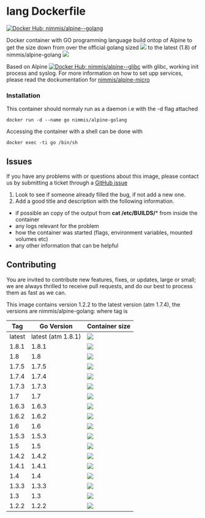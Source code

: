 
lang Dockerfile
===============
[![Docker Hub; nimmis/alpine--golang](https://img.shields.io/badge/dockerhub-nimmis%2Falpine--golang-green.svg)](https://registry.hub.docker.com/u/nimmis/alpine-golang)

Docker container with GO programming language build ontop of Alpine to get the size down from over the official 
golang sized [![](https://badge.imagelayers.io/golang:latest.svg)](https://imagelayers.io/?images=golang:latest) to the latest (1.8) of nimmis/alpine-golang [![](https://images.microbadger.com/badges/image/nimmis/alpine-golang.svg)](https://microbadger.com/images/nimmis/alpine-golang "Get your own image badge on microbadger.com")

Based on Alpine [![Docker Hub; nimmis/alpine--glibc](https://img.shields.io/badge/dockerhub-nimmis%2Falpine--glibc-green.svg)](https://registry.hub.docker.com/u/nimmis/alpine-micro) with
glibc,  working init process and syslog. For more information on how to set upp services, please read the dockumentation for [nimmis/alpine-micro](https://registry.hub.docker.com/u/nimmis/alpine-micro)

### Installation

This container should normaly run as a daemon i.e with the -d flag attached

	docker run -d --name go nimmis/alpine-golang

Accessing the container with a shell can be done with

	docker exec -ti go /bin/sh

## Issues

If you have any problems with or questions about this image, please contact us by submitting a ticket through a [GitHub issue](https://github.com/nimmis/docker-alpine-glibc/issues "GitHub issue")

1. Look to see if someone already filled the bug, if not add a new one.
2. Add a good title and description with the following information.
 - if possible an copy of the output from **cat /etc/BUILDS/*** from inside the container
 - any logs relevant for the problem
 - how the container was started (flags, environment variables, mounted volumes etc)
 - any other information that can be helpful

## Contributing

You are invited to contribute new features, fixes, or updates, large or small; we are always thrilled to receive pull requests, and do our best to process them as fast as we can.



This image contains version 1.2.2 to the latest version (atm 1.7.4), the versions are nimmis/alpine-golang:<tag> where tag is

| Tag    | Go Version | Container size |
| ------ | ---------- | -------------- |
| latest | latest (atm 1.8.1) | [![](https://images.microbadger.com/badges/image/nimmis/alpine-golang.svg)](https://microbadger.com/images/nimmis/alpine-golang "Get your own image badge on microbadger.com") |
| 1.8.1 | 1.8.1 | [![](https://images.microbadger.com/badges/image/nimmis/alpine-golang:1.8.1.svg)](https://microbadger.com/images/nimmis/alpine-golang:1.8.1 "Get your own image badge on microbadger.com") |
| 1.8 | 1.8 | [![](https://images.microbadger.com/badges/image/nimmis/alpine-golang:1.8.svg)](https://microbadger.com/images/nimmis/alpine-golang:1.8 "Get your own image badge on microbadger.com") |
| 1.7.5 | 1.7.5 | [![](https://images.microbadger.com/badges/image/nimmis/alpine-golang:1.7.5.svg)](https://microbadger.com/images/nimmis/alpine-golang:1.7.5 "Get your own image badge on microbadger.com") |
| 1.7.4 | 1.7.4 | [![](https://images.microbadger.com/badges/image/nimmis/alpine-golang:1.7.4.svg)](https://microbadger.com/images/nimmis/alpine-golang:1.7.4 "Get your own image badge on microbadger.com") |
| 1.7.3 | 1.7.3 | [![](https://images.microbadger.com/badges/image/nimmis/alpine-golang:1.7.3.svg)](https://microbadger.com/images/nimmis/alpine-golang:1.7.3 "Get your own image badge on microbadger.com") |
| 1.7  | 1.7 | [![](https://images.microbadger.com/badges/image/nimmis/alpine-golang:1.7.svg)](https://microbadger.com/images/nimmis/alpine-golang:1.7 "Get your own image badge on microbadger.com") |
| 1.6.3  | 1.6.3 | [![](https://images.microbadger.com/badges/image/nimmis/alpine-golang:1.6.3.svg)](https://microbadger.com/images/nimmis/alpine-golang:1.6.3 "Get your own image badge on microbadger.com") |
| 1.6.2  | 1.6.2 | [![](https://images.microbadger.com/badges/image/nimmis/alpine-golang:1.6.2.svg)](https://microbadger.com/images/nimmis/alpine-golang:1.6.2 "Get your own image badge on microbadger.com") |
| 1.6    | 1.6 | [![](https://images.microbadger.com/badges/image/nimmis/alpine-golang:1.6.svg)](https://microbadger.com/images/nimmis/alpine-golang:1.6 "Get your own image badge on microbadger.com") |
| 1.5.3  | 1.5.3 | [![](https://images.microbadger.com/badges/image/nimmis/alpine-golang:1.5.3.svg)](https://microbadger.com/images/nimmis/alpine-golang:1.5.3 "Get your own image badge on microbadger.com") |
| 1.5    | 1.5 | [![](https://images.microbadger.com/badges/image/nimmis/alpine-golang:1.5.svg)](https://microbadger.com/images/nimmis/alpine-golang:1.5 "Get your own image badge on microbadger.com") |
| 1.4.2  | 1.4.2 | [![](https://images.microbadger.com/badges/image/nimmis/alpine-golang:1.4.2.svg)](https://microbadger.com/images/nimmis/alpine-golang:1.4.2 "Get your own image badge on microbadger.com") |
| 1.4.1  | 1.4.1 | [![](https://images.microbadger.com/badges/image/nimmis/alpine-golang:1.4.1.svg)](https://microbadger.com/images/nimmis/alpine-golang:1.4.1 "Get your own image badge on microbadger.com") |
| 1.4    | 1.4 | [![](https://images.microbadger.com/badges/image/nimmis/alpine-golang:1.4.svg)](https://microbadger.com/images/nimmis/alpine-golang:1.4 "Get your own image badge on microbadger.com") |
| 1.3.3  | 1.3.3 | [![](https://images.microbadger.com/badges/image/nimmis/alpine-golang:1.3.3.svg)](https://microbadger.com/images/nimmis/alpine-golang:1.3.3 "Get your own image badge on microbadger.com") |
| 1.3    | 1.3 | [![](https://images.microbadger.com/badges/image/nimmis/alpine-golang:1.3.svg)](https://microbadger.com/images/nimmis/alpine-golang:1.3 "Get your own image badge on microbadger.com") |
| 1.2.2  | 1.2.2 | [![](https://images.microbadger.com/badges/image/nimmis/alpine-golang:1.2.2.svg)](https://microbadger.com/images/nimmis/alpine-golang:1.2.2 "Get your own image badge on microbadger.com") |


